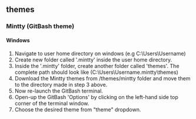 ## themes

### Mintty (GitBash theme)
#### Windows
1. Navigate to user home directory on windows (e.g C:\Users\Username)
2. Create new folder called '.mintty' inside the user home directory.
3. Inside the '.mintty' folder, create another folder called 'themes'. The complete path should look like (C:\Users\Username\.mintty\themes)
4. Download the Mintty themes from /themes/mintty folder and move them to the directory made in step 3 above.
5. Now re-launch the GitBash terminal.
6. Open-up the GitBash 'Options' by clicking on the left-hand side top corner of the terminal window.
7. Choose the desired theme from "theme" dropdown.